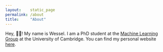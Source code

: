 ```yaml
---
layout:    static_page
permalink: /about
title:     "About"
---
```


Hey, 👋🏼! My name is Wessel.
I am a PhD student at the [Machine Learning Group](http://mlg.eng.cam.ac.uk/) at the University of Cambridge.
You can find my personal website [here](http://wesselb.github.io).
